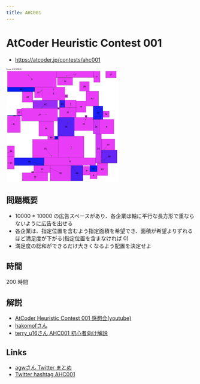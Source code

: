 ```yaml
---
title: AHC001
---
```


# AtCoder Heuristic Contest 001

- https://atcoder.jp/contests/ahc001

<img src="../imgs/ahc001.png" width=300>

## 問題概要

- 10000 \* 10000 の広告スペースがあり、各企業は軸に平行な長方形で重ならないように広告を出せる
- 各企業は、指定位置を含むよう指定面積を希望でき、面積が希望よりずれるほど満足度が下がる(指定位置を含まなければ 0)
- 満足度の総和ができるだけ大きくなるよう配置を決定せよ

## 時間

200 時間

## 解説

- [AtCoder Heuristic Contest 001 感想会(youtube)](https://www.youtube.com/watch?v=eV6dX8a0MeM)
- [hakomofさん](https://hakomof.hatenablog.com/entry/2021/03/14/202411)
- [terry_u16さん AHC001 初心者向け解説](https://www.terry-u16.net/entry/ahc001-how-to)

## Links

- [agwさん Twitter まとめ](https://togetter.com/li/1680627)
- [Twitter hashtag AHC001](https://twitter.com/hashtag/AHC001)
